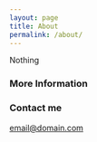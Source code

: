 ```yaml
---
layout: page
title: About
permalink: /about/
---
```


Nothing

### More Information


### Contact me

[email@domain.com](mailto:email@domain.com)